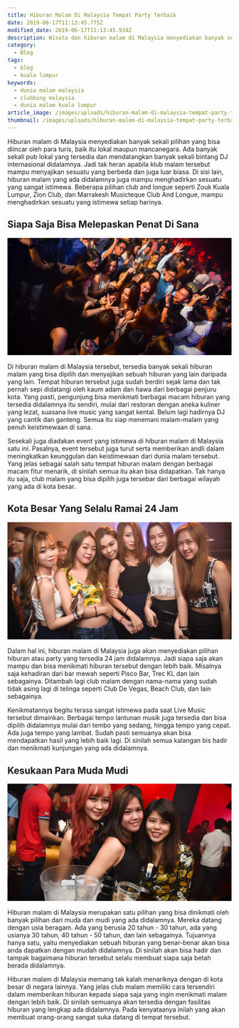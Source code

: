 ```yaml
---
title: Hiburan Malam Di Malaysia Tempat Party Terbaik
date: 2019-06-17T11:13:45.775Z
modified_date: 2019-06-17T11:13:45.934Z
description: Wisata dan hiburan malam di Malaysia menyediakan banyak sekali pilihan yang bisa diincar oleh para turis, baik itu lokal maupun mancanegara.
category:
  - Blog
tags:
  - blog
  - kuala lumpur
keywords:
  - dunia malam malaysia
  - clubbing malaysia
  - dunia malam kuala lumpur
article_image: /images/uploads/hiburan-malam-di-malaysia-tempat-party-terbaik-1.jpg
thumbnail: /images/uploads/hiburan-malam-di-malaysia-tempat-party-terbaik-1-009.jpg
---
```

Hiburan malam di Malaysia menyediakan banyak sekali pilihan yang bisa diincar oleh para turis, baik itu lokal maupun mancanegara. Ada banyak sekali pub lokal yang tersedia dan mendatangkan banyak sekali bintang DJ internasional didalamnya. Jadi tak heran apabila klub malam tersebut mampu menyajikan sesuatu yang berbeda dan juga luar biasa. Di sisi lain, hiburan malam yang ada didalamnya juga mampu menghadirkan sesuatu yang sangat istimewa. Beberapa pilihan club and longue seperti Zouk Kuala Lumpur, Zion Club, dan Marrakesh Musicteque Club And Longue, mampu menghadirkan sesuatu yang istimewa setiap harinya. 



## Siapa Saja Bisa Melepaskan Penat Di Sana

![Hiburan Malam Di Malaysia Tempat Party Terbaik](/images/uploads/hiburan-malam-di-malaysia-tempat-party-terbaik-3.jpg)

Di hiburan malam di Malaysia tersebut, tersedia banyak sekali hiburan malam yang bisa dipilih dan menyajikan sebuah hiburan yang lain daripada yang lain. Tempat hiburan tersebut juga sudah berdiri sejak lama dan tak pernah sepi didatangi oleh kaum adam dan hawa dari berbagai penjuru kota. Yang pasti, pengunjung bisa menikmati berbagai macam hiburan yang tersedia didalamnya itu sendiri, mulai dari restoran dengan aneka kuliner yang lezat, suasana live music yang sangat kental. Belum lagi hadirnya DJ yang cantik dan ganteng. Semua itu siap menemani malam-malam yang penuh keistimewaan di sana.

Sesekali juga diadakan event yang istimewa di hiburan malam di Malaysia satu ini. Pasalnya, event tersebut juga turut serta memberikan andli dalam meningkatkan keunggulan dan keistimewaan dari dunia malam tersebut. Yang jelas sebagai salah satu tempat hiburan malam dengan berbagai macam fitur menarik, di sinilah semua itu akan bisa didapatkan. Tak hanya itu saja, club malam yang bisa dipilih juga tersebar dari berbagai wilayah yang ada di kota besar.



## Kota Besar Yang Selalu Ramai 24 Jam

![Hiburan Malam Di Malaysia Tempat Party Terbaik](/images/uploads/hiburan-malam-di-malaysia-tempat-party-terbaik-2.jpg)

Dalam hal ini, hiburan malam di Malaysia juga akan menyediakan pilihan hiburan atau party yang tersedia 24 jam didalamnya. Jadi siapa saja akan mampu dan bisa menikmati hiburan tersebut dengan lebih baik. Misalnya saja kehadiran dari bar mewah seperti Pisco Bar, Trec KL dan lain sebagainya. Ditambah lagi club malam dengan nama-nama yang sudah tidak asing lagi di telinga seperti Club De Vegas, Beach Club, dan lain sebagainya. 

Kenikmatannya begitu terasa sangat istimewa pada saat Live Music tersebut dimainkan. Berbagai tempo lantunan musik juga tersedia dan bisa dipilih didalamnya mulai dari tembo yang sedang, hingga tempo yang cepat. Ada juga tempo yang lambat. Sudah pasti semuanya akan bisa mendapatkan hasil yang lebih baik lagi. Di sinilah semua kalangan bis hadir dan menikmati kunjungan yang ada didalamnya.



## Kesukaan Para Muda Mudi

![Hiburan Malam Di Malaysia Tempat Party Terbaik](/images/uploads/hiburan-malam-di-malaysia-tempat-party-terbaik-1.jpg)

Hiburan malam di Malaysia merupakan satu pilihan yang bisa dinikmati oleh banyak pilihan dari muda dan mudi yang ada didalamnya. Mereka datang dengan usia beragam. Ada yang berusia 20 tahun - 30 tahun, ada yang usianya 30 tahun, 40 tahun - 50 tahun, dan lain sebagainya. Tujuannya hanya satu, yaitu menyediakan sebuah hiburan yang benar-benar akan bisa anda dapatkan dengan mudah didalamnya. Di sinilah akan bisa hadir dan tampak bagaimana hiburan tersebut selalu membuat siapa saja betah berada didalamnya.

Hiburan malam di Malaysia memang tak kalah menariknya dengan di kota besar di negara lainnya. Yang jelas club malam memiliki cara tersendiri dalam memberikan hiburan kepada siapa saja yang ingin menikmati malam dengan lebih baik. Di sinilah semuanya akan tersedia dengan fasilitas hiburan yang lengkap ada didalamnya. Pada kenyataanya inilah yang akan membuat orang-orang sangat suka datang di tempat tersebut.
